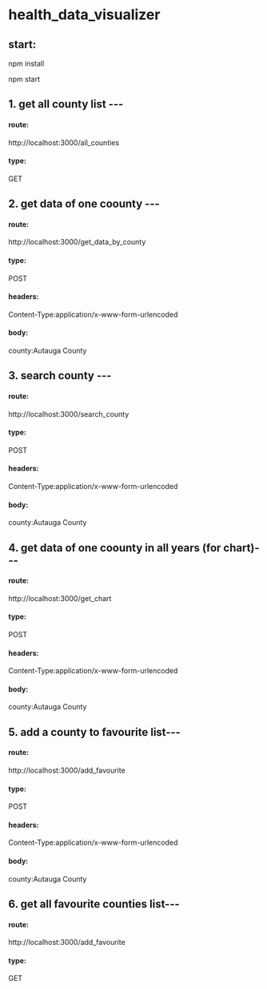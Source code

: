 # health_data_visualizer

## start: 

npm install 

npm start

## 1. get all county list ---

#### route:

http://localhost:3000/all_counties

#### type:

GET


## 2. get data of one coounty ---

#### route:

http://localhost:3000/get_data_by_county

#### type:

POST

#### headers: 

Content-Type:application/x-www-form-urlencoded

#### body: 

county:Autauga County



## 3. search county ---

#### route:

http://localhost:3000/search_county

#### type:

POST

#### headers: 

Content-Type:application/x-www-form-urlencoded

#### body: 

county:Autauga County




## 4. get data of one coounty in all years (for chart)---

#### route:

http://localhost:3000/get_chart

#### type:

POST

#### headers: 

Content-Type:application/x-www-form-urlencoded

#### body: 

county:Autauga County



## 5. add a county to favourite list---

#### route:

http://localhost:3000/add_favourite

#### type:

POST

#### headers: 

Content-Type:application/x-www-form-urlencoded

#### body: 

county:Autauga County


## 6. get all favourite counties list---

#### route:

http://localhost:3000/add_favourite

#### type:

GET

